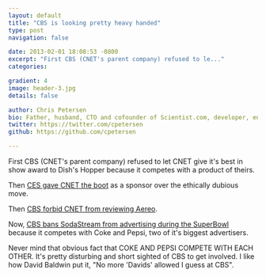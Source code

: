 ```yaml
---
layout: default
title: "CBS is looking pretty heavy handed"
type: post
navigation: false

date: 2013-02-01 18:08:53 -0800
excerpt: "First CBS (CNET's parent company) refused to le..."
categories:

gradient: 4
image: header-3.jpg
details: false

author: Chris Petersen
bio: Father, husband, CTO and cofounder of Scientist.com, developer, entrepreneur and technologist.
twitter: https://twitter.com/cpetersen
github: https://github.com/cpetersen

---
```



First CBS (CNET's parent company) refused to let CNET give it's best in show award to Dish's Hopper because it competes with a product of theirs. 

 Then  [CES gave CNET the boot](http://news.yahoo.com/ces-ditches-cnet-cbs-scandal-195056182.html)  as a sponsor over the ethically dubious move. 

 Then  [CBS forbid CNET from reviewing Aereo](http://www.theverge.com/2013/1/25/3915406/cnet-forbidden-reviewing-aereo-cbs-dish-controversy). 

 Now,  [CBS bans SodaStream from advertising during the SuperBowl](http://www.forbes.com/sites/willburns/2013/01/31/cbs-bans-sodastream-ad-wheres-the-outrage/)  because it competes with Coke and Pepsi, two of it's biggest advertisers. 

 Never mind that obvious fact that COKE AND PEPSI COMPETE WITH EACH OTHER. It's pretty disturbing and short sighted of CBS to get involved. I like how David Baldwin put it, "No more 'Davids' allowed I guess at CBS". 

 
